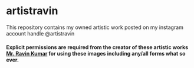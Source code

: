 # artistravin
This repository contains my owned artistic work posted on my instagram account handle @artistravin

#### Explicit permissions are required from the creator of these artistic works [Mr. Ravin Kumar](https://mr-ravin.github.io) for using these images including any/all forms what so ever.
